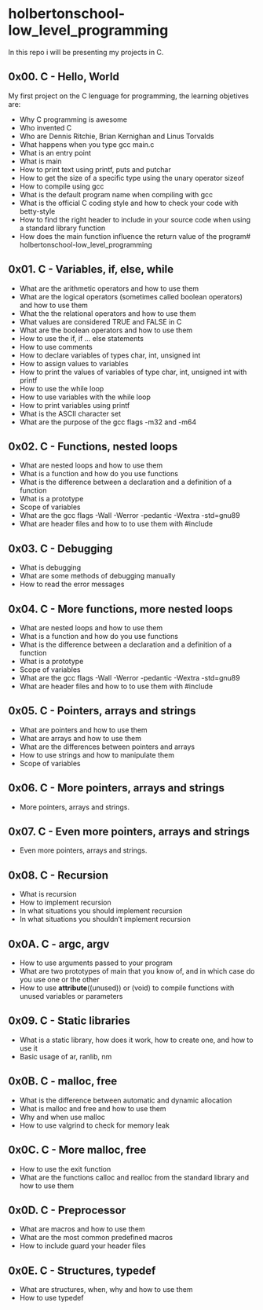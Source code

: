 # holbertonschool-low_level_programming #

In this repo i will be presenting my projects in C.

## 0x00. C - Hello, World ##

My first project on the C lenguage for programming, the learning objetives are:
- Why C programming is awesome
- Who invented C
- Who are Dennis Ritchie, Brian Kernighan and Linus Torvalds
- What happens when you type gcc main.c
- What is an entry point
- What is main
- How to print text using printf, puts and putchar
- How to get the size of a specific type using the unary operator sizeof
- How to compile using gcc
- What is the default program name when compiling with gcc
- What is the official C coding style and how to check your code with betty-style
- How to find the right header to include in your source code when using a standard library function
- How does the main function influence the return value of the program# holbertonschool-low_level_programming

## 0x01. C - Variables, if, else, while ##

- What are the arithmetic operators and how to use them
- What are the logical operators (sometimes called boolean operators) and how to use them
- What the the relational operators and how to use them
- What values are considered TRUE and FALSE in C
- What are the boolean operators and how to use them
- How to use the if, if ... else statements
- How to use comments
- How to declare variables of types char, int, unsigned int
- How to assign values to variables
- How to print the values of variables of type char, int, unsigned int with printf
- How to use the while loop
- How to use variables with the while loop
- How to print variables using printf
- What is the ASCII character set
- What are the purpose of the gcc flags -m32 and -m64

## 0x02. C - Functions, nested loops ##

- What are nested loops and how to use them
- What is a function and how do you use functions
- What is the difference between a declaration and a definition of a function
- What is a prototype
- Scope of variables
- What are the gcc flags -Wall -Werror -pedantic -Wextra -std=gnu89
- What are header files and how to to use them with #include

## 0x03. C - Debugging ##

- What is debugging
- What are some methods of debugging manually
- How to read the error messages

## 0x04. C - More functions, more nested loops ##

- What are nested loops and how to use them
- What is a function and how do you use functions
- What is the difference between a declaration and a definition of a function
- What is a prototype
- Scope of variables
- What are the gcc flags -Wall -Werror -pedantic -Wextra -std=gnu89
- What are header files and how to to use them with #include

## 0x05. C - Pointers, arrays and strings ##

- What are pointers and how to use them
- What are arrays and how to use them
- What are the differences between pointers and arrays
- How to use strings and how to manipulate them
- Scope of variables

## 0x06. C - More pointers, arrays and strings ##

- More pointers, arrays and strings.

## 0x07. C - Even more pointers, arrays and strings ##

- Even more pointers, arrays and strings.

## 0x08. C - Recursion ##

- What is recursion
- How to implement recursion
- In what situations you should implement recursion
- In what situations you shouldn’t implement recursion

## 0x0A. C - argc, argv ##

- How to use arguments passed to your program
- What are two prototypes of main that you know of, and in which case do you use one or the other
- How to use __attribute__((unused)) or (void) to compile functions with unused variables or parameters

## 0x09. C - Static libraries ##

- What is a static library, how does it work, how to create one, and how to use it
- Basic usage of ar, ranlib, nm

## 0x0B. C - malloc, free ##

- What is the difference between automatic and dynamic allocation
- What is malloc and free and how to use them
- Why and when use malloc
- How to use valgrind to check for memory leak

## 0x0C. C - More malloc, free ##

- How to use the exit function
- What are the functions calloc and realloc from the standard library and how to use them

## 0x0D. C - Preprocessor ##

- What are macros and how to use them
- What are the most common predefined macros
- How to include guard your header files

## 0x0E. C - Structures, typedef ##
- What are structures, when, why and how to use them
- How to use typedef

